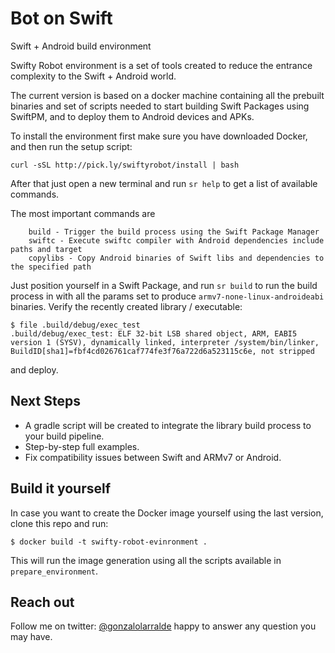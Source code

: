 # Bot on Swift
Swift + Android build environment

Swifty Robot environment is a set of tools created to reduce the entrance complexity to the Swift + Android world.

The current version is based on a docker machine containing all the prebuilt binaries and set of scripts needed to start building Swift Packages using SwiftPM, and to deploy them to Android devices and APKs.

To install the environment first make sure you have downloaded Docker, and then run the setup script:

```
curl -sSL http://pick.ly/swiftyrobot/install | bash
```

After that just open a new terminal and run `sr help` to get a list of available commands.

The most important commands are

```
    build - Trigger the build process using the Swift Package Manager
    swiftc - Execute swiftc compiler with Android dependencies include paths and target
    copylibs - Copy Android binaries of Swift libs and dependencies to the specified path
```

Just position yourself in a Swift Package, and run `sr build` to run the build process in with all the params set to produce `armv7-none-linux-androideabi` binaries. Verify the recently created library / executable:

```
$ file .build/debug/exec_test
.build/debug/exec_test: ELF 32-bit LSB shared object, ARM, EABI5 version 1 (SYSV), dynamically linked, interpreter /system/bin/linker, BuildID[sha1]=fbf4cd026761caf774fe3f76a722d6a523115c6e, not stripped
```

and deploy.

## Next Steps

* A gradle script will be created to integrate the library build process to your build pipeline.
* Step-by-step full examples.
* Fix compatibility issues between Swift and ARMv7 or Android.

## Build it yourself

In case you want to create the Docker image yourself using the last version, clone this repo and run:

```
$ docker build -t swifty-robot-evinronment .
```

This will run the image generation using all the scripts available in `prepare_environment`.

## Reach out

Follow me on twitter: [@gonzalolarralde](https://twitter.com/gonzalolarralde/) happy to answer any question you may have.
